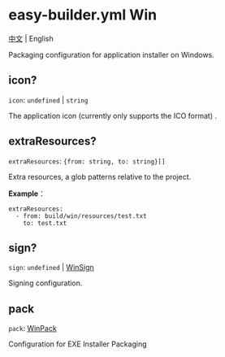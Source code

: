 # easy-builder.yml Win
[中文](../../zh/win/base.md) | English

Packaging configuration for application installer on Windows.

## icon?
`icon`: `undefined` | `string`

The application icon (currently only supports the ICO format) .

## extraResources?
`extraResources`: `{from: string, to: string}[]`

Extra resources, a glob patterns relative to the project.

**Example**：
```
extraResources:
  - from: build/win/resources/test.txt
    to: test.txt
```

## sign?
`sign`: `undefined` | [WinSign](sign.md)

Signing configuration.

## pack
`pack`: [WinPack](pack.md)

Configuration for EXE Installer Packaging
